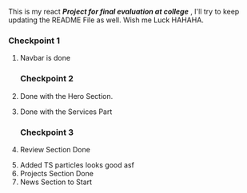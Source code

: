 This is my react <i> <b> Project for final evaluation at college</b> </i>, I'll try to keep updating the README File as well. Wish me Luck HAHAHA.

<h3>Checkpoint 1</h3>
<ol>
<li>
<p>Navbar is done
</p>
</li>

<h3>Checkpoint 2</h3>
<li>
   <p> Done with the Hero Section.</p>
</li>
<li>
<p>    Done with the Services Part</p>
</li>

<h3>Checkpoint 3</h3>
<li>
<p>
    Review Section Done
</p>
</li>
<li>
Added TS particles looks good asf
</li>
<li>
Projects Section Done
</li>
<li>News Section to Start</li>
</ol>
